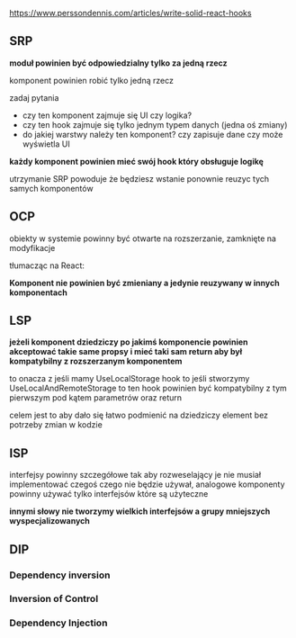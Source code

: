 https://www.perssondennis.com/articles/write-solid-react-hooks

## SRP

**moduł powinien być odpowiedzialny tylko za jedną rzecz**

komponent powinien robić tylko jedną rzecz 

zadaj pytania 

- czy ten komponent zajmuje się UI czy logika?
- czy ten hook zajmuje się tylko jednym typem danych (jedna oś zmiany)
- do jakiej warstwy należy ten komponent? czy zapisuje dane czy może wyświetla UI

**każdy komponent powinien mieć swój hook który obsługuje logikę** 

utrzymanie SRP powoduje że będziesz wstanie ponownie reuzyc tych samych komponentów

## OCP

obiekty w systemie powinny być otwarte na rozszerzanie, zamknięte na modyfikacje 

tłumacząc na React:

**Komponent nie powinien być zmieniany a jedynie reuzywany w innych komponentach**

## LSP

**jeżeli komponent dziedziczy po jakimś komponencie powinien akceptować takie same propsy i mieć taki sam return aby był kompatybilny z rozszerzanym komponentem** 

to onacza z jeśli mamy UseLocalStorage hook to jeśli stworzymy UseLocalAndRemoteStorage to ten hook powinien być kompatybilny z tym pierwszym pod kątem parametrów oraz return 

celem jest to aby dało się łatwo podmienić na dziedziczy element bez potrzeby zmian w kodzie

## ISP

interfejsy powinny szczegółowe tak aby rozweselający je nie musiał implementować czegoś czego nie będzie używał, analogowe komponenty powinny używać tylko interfejsów które są użyteczne 

**innymi słowy nie tworzymy wielkich interfejsów a grupy mniejszych wyspecjalizowanych**

## DIP

### Dependency inversion 

### Inversion of Control

### Dependency Injection



